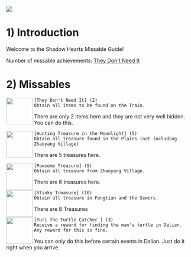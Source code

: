 ![](http://archive.thegia.com/psx2/shearts/logo.jpg)

# 1) Introduction

Welcome to the Shadow Hearts Missable Guide!

Number of missable achievements: 
[They Don't Need It](https://retroachievements.org/achievement/256798)

# 2) Missables

<img align="left" width="72" height="72" src="https://media.retroachievements.org/Badge/288374.png">

```
[They Don't Need It] (2)
Obtain all items to be found on the Train.
```

There are only 2 items here and they are not very well hidden. You can do this.

<img align="left" width="72" height="72" src="https://media.retroachievements.org/Badge/288376.png">

```
[Hunting Treasure in the Moonlight] (5)
Obtain all treasure found in the Plains (not including Zhaoyang Village)
```

There are 5 treasures here.

<img align="left" width="72" height="72" src="https://media.retroachievements.org/Badge/288370.png">

```
[Pawsome Treasure] (5)
Obtain all treasure from Zhaoyang Village.
```

There are 6 treasures here.

<img align="left" width="72" height="72" src="https://media.retroachievements.org/Badge/295315.png">

```
[Stinky Treasure] (10)
Obtain all treasure in Fengtian and the Sewers.
```

There are 8 Treasures 

<img align="left" width="72" height="72" src="https://media.retroachievements.org/Badge/296001.png">

```
[Yuri the Turtle Catcher ] (3)
Receive a reward for finding the man's turtle in Dalian. Any reward for this is fine.
```

You can only do this before certain events in Dalian. Just do it right when you arrive.



<UNDER CONSTRUCTION>

